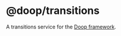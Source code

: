 @doop/transitions
==================

A transitions service for the [Doop framework](https://github.com/MomsFriendlyDevCo/Doop).

